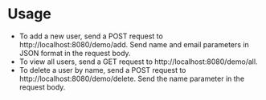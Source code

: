 <h1>Usage</h1>

<ul>

<li>     To add a new user, send a POST request to http://localhost:8080/demo/add. Send name and email parameters in JSON format in the request body.    </li>

<li>  To view all users, send a GET request to http://localhost:8080/demo/all.       </li>

<li>   To delete a user by name, send a POST request to http://localhost:8080/demo/delete. Send the name parameter in the request body.      </li>
  
</ul>


